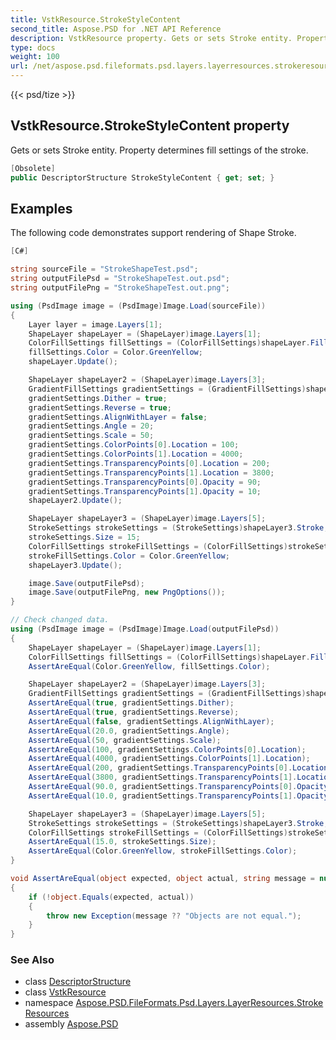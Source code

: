 ```yaml
---
title: VstkResource.StrokeStyleContent
second_title: Aspose.PSD for .NET API Reference
description: VstkResource property. Gets or sets Stroke entity. Property determines fill settings of the stroke
type: docs
weight: 100
url: /net/aspose.psd.fileformats.psd.layers.layerresources.strokeresources/vstkresource/strokestylecontent/
---
```

{{< psd/tize >}}
## VstkResource.StrokeStyleContent property

Gets or sets Stroke entity. Property determines fill settings of the stroke.

```csharp
[Obsolete]
public DescriptorStructure StrokeStyleContent { get; set; }
```

## Examples

The following code demonstrates support rendering of Shape Stroke.

```csharp
[C#]

string sourceFile = "StrokeShapeTest.psd";
string outputFilePsd = "StrokeShapeTest.out.psd";
string outputFilePng = "StrokeShapeTest.out.png";

using (PsdImage image = (PsdImage)Image.Load(sourceFile))
{
    Layer layer = image.Layers[1];
    ShapeLayer shapeLayer = (ShapeLayer)image.Layers[1];
    ColorFillSettings fillSettings = (ColorFillSettings)shapeLayer.Fill;
    fillSettings.Color = Color.GreenYellow;
    shapeLayer.Update();

    ShapeLayer shapeLayer2 = (ShapeLayer)image.Layers[3];
    GradientFillSettings gradientSettings = (GradientFillSettings)shapeLayer2.Fill;
    gradientSettings.Dither = true;
    gradientSettings.Reverse = true;
    gradientSettings.AlignWithLayer = false;
    gradientSettings.Angle = 20;
    gradientSettings.Scale = 50;
    gradientSettings.ColorPoints[0].Location = 100;
    gradientSettings.ColorPoints[1].Location = 4000;
    gradientSettings.TransparencyPoints[0].Location = 200;
    gradientSettings.TransparencyPoints[1].Location = 3800;
    gradientSettings.TransparencyPoints[0].Opacity = 90;
    gradientSettings.TransparencyPoints[1].Opacity = 10;
    shapeLayer2.Update();

    ShapeLayer shapeLayer3 = (ShapeLayer)image.Layers[5];
    StrokeSettings strokeSettings = (StrokeSettings)shapeLayer3.Stroke;
    strokeSettings.Size = 15;
    ColorFillSettings strokeFillSettings = (ColorFillSettings)strokeSettings.Fill;
    strokeFillSettings.Color = Color.GreenYellow;
    shapeLayer3.Update();

    image.Save(outputFilePsd);
    image.Save(outputFilePng, new PngOptions());
}

// Check changed data.
using (PsdImage image = (PsdImage)Image.Load(outputFilePsd))
{
    ShapeLayer shapeLayer = (ShapeLayer)image.Layers[1];
    ColorFillSettings fillSettings = (ColorFillSettings)shapeLayer.Fill;
    AssertAreEqual(Color.GreenYellow, fillSettings.Color);

    ShapeLayer shapeLayer2 = (ShapeLayer)image.Layers[3];
    GradientFillSettings gradientSettings = (GradientFillSettings)shapeLayer2.Fill;
    AssertAreEqual(true, gradientSettings.Dither);
    AssertAreEqual(true, gradientSettings.Reverse);
    AssertAreEqual(false, gradientSettings.AlignWithLayer);
    AssertAreEqual(20.0, gradientSettings.Angle);
    AssertAreEqual(50, gradientSettings.Scale);
    AssertAreEqual(100, gradientSettings.ColorPoints[0].Location);
    AssertAreEqual(4000, gradientSettings.ColorPoints[1].Location);
    AssertAreEqual(200, gradientSettings.TransparencyPoints[0].Location);
    AssertAreEqual(3800, gradientSettings.TransparencyPoints[1].Location);
    AssertAreEqual(90.0, gradientSettings.TransparencyPoints[0].Opacity);
    AssertAreEqual(10.0, gradientSettings.TransparencyPoints[1].Opacity);

    ShapeLayer shapeLayer3 = (ShapeLayer)image.Layers[5];
    StrokeSettings strokeSettings = (StrokeSettings)shapeLayer3.Stroke;
    ColorFillSettings strokeFillSettings = (ColorFillSettings)strokeSettings.Fill;
    AssertAreEqual(15.0, strokeSettings.Size);
    AssertAreEqual(Color.GreenYellow, strokeFillSettings.Color);
}

void AssertAreEqual(object expected, object actual, string message = null)
{
    if (!object.Equals(expected, actual))
    {
        throw new Exception(message ?? "Objects are not equal.");
    }
}
```

### See Also

* class [DescriptorStructure](../../../aspose.psd.fileformats.psd.layers.layerresources.typetoolinfostructures/descriptorstructure/)
* class [VstkResource](../)
* namespace [Aspose.PSD.FileFormats.Psd.Layers.LayerResources.StrokeResources](../../../aspose.psd.fileformats.psd.layers.layerresources.strokeresources/)
* assembly [Aspose.PSD](../../../)


